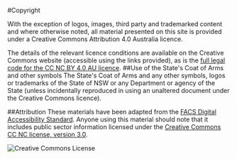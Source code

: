#Copyright

With the exception of logos, images, third party and trademarked content and where otherwise noted, all material presented on this site is provided under a Creative Commons Attribution 4.0 Australia licence.

The details of the relevant licence conditions are available on the Creative Commons website (accessible using the links provided), as is the [full legal code for the CC NC BY 4.0 AU licence](http://creativecommons.org/licenses/by-nc/4.0/).
##Use of the State's Coat of Arms and other symbols
The State's Coat of Arms and any other symbols, logos or trademarks of the State of NSW or any Department or agency of the State (unless incidentally reproduced in using an unaltered document under the Creative Commons licence).

##Attribution
These materials have been adapted from the [FACS Digital Accessibility Standard](https://www.facs.nsw.gov.au/site_information/accessibility/digital-accessibility-standard). Anyone using this material should note that it includes public sector information licensed under the [Creative Commons CC NC license, version 3.0](https://creativecommons.org/licenses/by-nc/3.0/au/deed.en).

![Creative Commons License](https://i.creativecommons.org/l/by-nc/4.0/88x31.png)


